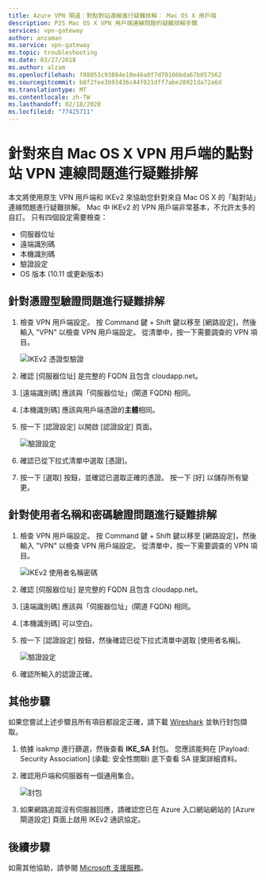 ```yaml
---
title: Azure VPN 閘道：對點對站連線進行疑難排解： Mac OS X 用戶端
description: P2S Mac OS X VPN 用戶端連線問題的疑難排解步驟
services: vpn-gateway
author: anzaman
ms.service: vpn-gateway
ms.topic: troubleshooting
ms.date: 03/27/2018
ms.author: alzam
ms.openlocfilehash: f88053c93884e10e46a0f7d70106bda67b057562
ms.sourcegitcommit: b8f2fee3b93436c44f021dff7abe28921da72a6d
ms.translationtype: MT
ms.contentlocale: zh-TW
ms.lasthandoff: 02/18/2020
ms.locfileid: "77425711"
---
```

# <a name="troubleshoot-point-to-site-vpn-connections-from-mac-os-x-vpn-clients"></a>針對來自 Mac OS X VPN 用戶端的點對站 VPN 連線問題進行疑難排解

本文將使用原生 VPN 用戶端和 IKEv2 來協助您針對來自 Mac OS X 的「點對站」連線問題進行疑難排解。 Mac 中 IKEv2 的 VPN 用戶端非常基本，不允許太多的自訂。 只有四個設定需要檢查：

* 伺服器位址
* 遠端識別碼
* 本機識別碼
* 驗證設定
* OS 版本 (10.11 或更新版本)


## <a name="VPNClient"></a> 針對憑證型驗證問題進行疑難排解
1. 檢查 VPN 用戶端設定。 按 Command 鍵 + Shift 鍵以移至 [網路設定]，然後輸入 "VPN" 以檢查 VPN 用戶端設定。 從清單中，按一下需要調查的 VPN 項目。

   ![IKEv2 憑證型驗證](./media/vpn-gateway-troubleshoot-point-to-site-osx-ikev2/ikev2cert1.jpg)
2. 確認 [伺服器位址] 是完整的 FQDN 且包含 cloudapp.net。
3. [遠端識別碼] 應該與「伺服器位址」(閘道 FQDN) 相同。
4. [本機識別碼] 應該與用戶端憑證的**主體**相同。
5. 按一下 [認證設定] 以開啟 [認證設定] 頁面。

   ![驗證設定](./media/vpn-gateway-troubleshoot-point-to-site-osx-ikev2/ikev2auth2.jpg)
6. 確認已從下拉式清單中選取 [憑證]。
7. 按一下 [選取] 按鈕，並確認已選取正確的憑證。 按一下 [好] 以儲存所有變更。

## <a name="ikev2"></a>針對使用者名稱和密碼驗證問題進行疑難排解

1. 檢查 VPN 用戶端設定。 按 Command 鍵 + Shift 鍵以移至 [網路設定]，然後輸入 "VPN" 以檢查 VPN 用戶端設定。 從清單中，按一下需要調查的 VPN 項目。

   ![IKEv2 使用者名稱密碼](./media/vpn-gateway-troubleshoot-point-to-site-osx-ikev2/ikev2user3.jpg)
2. 確認 [伺服器位址] 是完整的 FQDN 且包含 cloudapp.net。
3. [遠端識別碼] 應該與「伺服器位址」(閘道 FQDN) 相同。
4. [本機識別碼] 可以空白。
5. 按一下 [認證設定] 按鈕，然後確認已從下拉式清單中選取 [使用者名稱]。

   ![驗證設定](./media/vpn-gateway-troubleshoot-point-to-site-osx-ikev2/ikev2auth4.png)
6. 確認所輸入的認證正確。

## <a name="additional"></a>其他步驟

如果您嘗試上述步驟且所有項目都設定正確，請下載 [Wireshark](https://www.wireshark.org/#download) 並執行封包擷取。

1. 依據 isakmp 進行篩選，然後查看 **IKE_SA** 封包。 您應該能夠在 [Payload: Security Association] \(承載: 安全性關聯\) 底下查看 SA 提案詳細資料。 
2. 確認用戶端和伺服器有一個通用集合。

   ![封包](./media/vpn-gateway-troubleshoot-point-to-site-osx-ikev2/packet5.jpg) 
  
3. 如果網路追蹤沒有伺服器回應，請確認您已在 Azure 入口網站網站的 [Azure 閘道設定] 頁面上啟用 IKEv2 通訊協定。

## <a name="next-steps"></a>後續步驟
如需其他協助，請參閱 [Microsoft 支援服務](https://portal.azure.com/?#blade/Microsoft_Azure_Support/HelpAndSupportBlade)。
